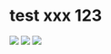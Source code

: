 # test xxx 123

![](https://github.com/nemonweb/test-react-native-app/workflows/detox_android/badge.svg)
![](https://github.com/nemonweb/test-react-native-app/workflows/detox_ios/badge.svg)
![](https://github.com/nemonweb/test-react-native-app/workflows/jest/badge.svg)
